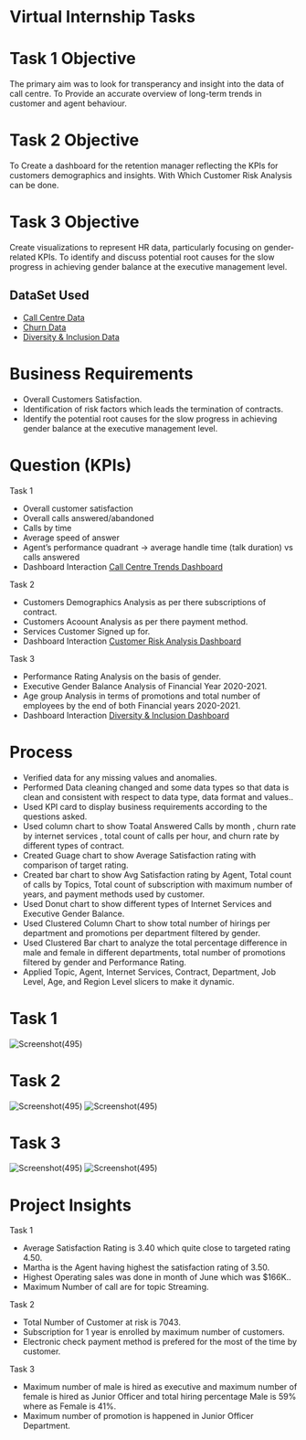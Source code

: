 # Virtual Internship Tasks

# Task 1 Objective
The primary aim was to look for transperancy and insight into the data of call centre. To Provide an accurate overview of long-term trends in customer and agent behaviour.
# Task 2 Objective
To Create a dashboard for the retention manager reflecting the KPIs for customers demographics and insights. With Which Customer Risk Analysis can be done.
# Task 3 Objective
Create visualizations to represent HR data, particularly focusing on gender-related KPIs. To identify and discuss potential root causes for the slow progress in achieving gender balance at the executive management level.

## DataSet Used 
 - <a href="https://github.com/Alazizu6798/PWC--Virtual-Internship-Project/blob/main/01%20Call-Center-Dataset%20-%20Task%201.xlsx">Call Centre Data</a>
 - <a href="https://github.com/Alazizu6798/PWC--Virtual-Internship-Project/blob/main/02%20Churn-Dataset%20-%20Task%202.xlsx">Churn Data</a>
 - <a href="https://github.com/Alazizu6798/PWC--Virtual-Internship-Project/blob/main/03%20Diversity-Inclusion-Dataset%20-%20Task%203.xlsx">Diversity & Inclusion Data</a>
# Business Requirements

- Overall Customers Satisfaction.
- Identification of risk factors which leads the termination of contracts.
- Identify the potential root causes for the slow progress in achieving gender balance at the executive management level.

# Question (KPIs)
 Task 1
- Overall customer satisfaction
- Overall calls answered/abandoned
- Calls by time
- Average speed of answer
- Agent’s performance quadrant -> average handle time (talk duration) vs calls answered
- Dashboard Interaction <a href="https://github.com/Alazizu6798/PWC--Virtual-Internship-Project/blob/main/Call%20Centre%20Trends.pbix">Call Centre Trends Dashboard</a>

 Task 2
- Customers Demographics Analysis as per there subscriptions of contract.
- Customers Acoount Analysis as per there payment method.
- Services Customer Signed up for.
- Dashboard Interaction <a href="https://github.com/Alazizu6798/PWC--Virtual-Internship-Project/blob/main/Customer%20Risk%20Analysis.pbix">Customer Risk Analysis Dashboard</a>

 Task 3
- Performance Rating Analysis on the basis of gender.
- Executive Gender Balance Analysis of Financial Year 2020-2021.
- Age group Analysis in terms of promotions and total number of employees by the end of both Financial years 2020-2021.
- Dashboard Interaction <a href="https://github.com/Alazizu6798/PWC--Virtual-Internship-Project/blob/main/Diversity%20%26%20Inclusion%20Dashboard.pbix">Diversity & Inclusion Dashboard</a>

# Process
- Verified data for any  missing values and anomalies.
- Performed Data cleaning changed and some data types so that data is clean and consistent with respect to data type, data format and values..
- Used KPI card to display business requirements according to the questions asked.
- Used column chart to show Toatal Answered Calls by month , churn rate by internet services , total count of calls per hour, and churn rate by different types of contract.
- Created Guage chart to show Average Satisfaction rating with comparison of target rating.
- Created bar chart to show Avg Satisfaction rating by Agent, Total count of calls by Topics, Total count of subscription with maximum number of years, and payment methods used by customer.
- Used Donut chart to show different types of Internet Services and Executive Gender Balance.
- Used Clustered Column Chart to show total number of hirings per department and promotions per department filtered by gender.
- Used Clustered Bar chart to analyze the total percentage difference in male and female in different departments, total number of promotions filtered by gender and Performance Rating.
- Applied Topic, Agent, Internet Services, Contract, Department, Job Level, Age, and Region Level slicers to make it dynamic.

# Task 1
![Screenshot(495)](https://github.com/Alazizu6798/PWC--Virtual-Internship-Project/blob/main/Call%20centre%20Trend.png)

# Task 2
![Screenshot(495)](https://github.com/Alazizu6798/PWC--Virtual-Internship-Project/blob/main/churn%20Dashboard.png)
![Screenshot(495)](https://github.com/Alazizu6798/PWC--Virtual-Internship-Project/blob/main/Customer%20Risk%20Analysis.png)

# Task 3
![Screenshot(495)](https://github.com/Alazizu6798/PWC--Virtual-Internship-Project/blob/main/Diversity%20%26%20Inclusion%20Dashboard.png)
![Screenshot(495)](https://github.com/Alazizu6798/PWC--Virtual-Internship-Project/blob/main/Diversity%20%26%20Inclusion%20Dashboard%202.png)


# Project Insights 
 Task 1
- Average Satisfaction Rating is 3.40 which quite close to targeted rating 4.50.
- Martha is the Agent having highest the satisfaction rating of 3.50.
- Highest Operating sales was done in month of June which was $166K..
- Maximum Number of call are for topic Streaming.

 Task 2
- Total Number of Customer at risk is 7043.
- Subscription for 1 year is enrolled by maximum number of customers.  
- Electronic check payment method is prefered for the most of the time by customer.

 Task 3
- Maximum number of male is hired as executive and maximum number of female is hired as Junior Officer  and total hiring percentage Male is 59% where as Female is 41%.
- Maximum number of promotion is happened in Junior Officer Department.
